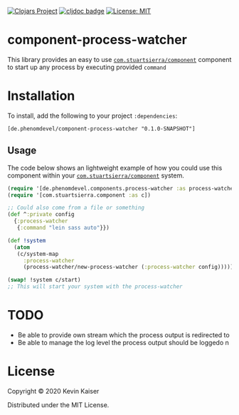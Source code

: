 [![Clojars Project](https://img.shields.io/clojars/v/de.phenomdevel/component-process-watcher.svg)](https://clojars.org/de.phenomdevel/component-process-watcher)
[![cljdoc badge](https://cljdoc.org/badge/de.phenomdevel/component-process-watcher)](https://cljdoc.org/d/component-process-watcher/component-process-watcher/CURRENT)
[![License: MIT](https://img.shields.io/badge/License-MIT-yellow.svg)](https://github.com/PhenomDevel/component-process-watcher/blob/master/LICENSE)

# component-process-watcher
This library provides an easy to use [`com.stuartsierra/component`](https://github.com/stuartsierra/component) component to start up any process by executing provided `command`

# Installation
To install, add the following to your project `:dependencies`:
```
[de.phenomdevel/component-process-watcher "0.1.0-SNAPSHOT"]
```

## Usage
The code below shows an lightweight example of how you could use this component within your
[`com.stuartsierra/component`](https://github.com/stuartsierra/component) system.
```clj
(require '[de.phenomdevel.components.process-watcher :as process-watcher])
(require '[com.stuartsierra.component :as c])

;; Could also come from a file or something
(def ^:private config
  {:process-watcher
   {:command "lein sass auto"}})

(def !system
  (atom
   (c/system-map
     :process-watcher
     (process-watcher/new-process-watcher (:process-watcher config)))))

(swap! !system c/start)
;; This will start your system with the process-watcher

```
# TODO
 - Be able to provide own stream which the process output is redirected to
 - Be able to manage the log level the process output should be loggedo n

# License
Copyright © 2020 Kevin Kaiser

Distributed under the MIT License.
